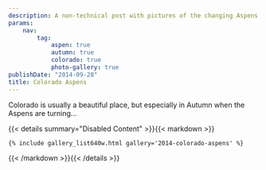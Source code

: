 ```yaml
---
description: A non-technical post with pictures of the changing Aspens in Colorado.
params:
    nav:
        tag:
            aspen: true
            autumn: true
            colorado: true
            photo-gallery: true
publishDate: "2014-09-28"
title: Colorado Aspens
---
```


Colorado is usually a beautiful place, but especially in Autumn when the Aspens are turning&hellip;

{{< details summary="Disabled Content" >}}{{< markdown >}}

```
{% include gallery_list640w.html gallery='2014-colorado-aspens' %}
```

{{< /markdown >}}{{< /details >}}
